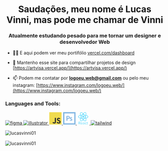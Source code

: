 <h1 align="center">Saudações, meu nome é Lucas Vinni, mas pode me chamar de Vinni</h1>
<h3 align="center">Atualmente estudando pesado para me tornar um designer e desenvolvedor Web</h3>

- 👨‍💻 E aqui podem ver meu portifólio [vercel.com/dashboard](https://vercel.com/lucasvinni01)

- 📝 Mantenho esse site para compartilhar projetos de design [https://artvisa.vercel.app/](https://artvisa.vercel.app/)

- 📫 Podem me contatar por **logoeu.web@gmail.com** ou pelo meu instagram: [https://www.instagram.com/logoeu.web/](https://www.instagram.com/logoeu.web/)



<h3 align="left">Languages and Tools:</h3>
<p align="left"> <a href="https://www.figma.com/" target="_blank" rel="noreferrer"> <img src="https://www.vectorlogo.zone/logos/figma/figma-icon.svg" alt="figma" width="40" height="40"/> </a> <a href="https://www.adobe.com/in/products/illustrator.html" target="_blank" rel="noreferrer"> <img src="https://www.vectorlogo.zone/logos/adobe_illustrator/adobe_illustrator-icon.svg" alt="illustrator" width="40" height="40"/> </a> <a href="https://developer.mozilla.org/en-US/docs/Web/JavaScript" target="_blank" rel="noreferrer"> <img src="https://raw.githubusercontent.com/devicons/devicon/master/icons/javascript/javascript-original.svg" alt="javascript" width="40" height="40"/> </a> <a href="https://www.photoshop.com/en" target="_blank" rel="noreferrer"> <img src="https://raw.githubusercontent.com/devicons/devicon/master/icons/photoshop/photoshop-line.svg" alt="photoshop" width="40" height="40"/> </a> <a href="https://reactjs.org/" target="_blank" rel="noreferrer"> <img src="https://raw.githubusercontent.com/devicons/devicon/master/icons/react/react-original-wordmark.svg" alt="react" width="40" height="40"/> </a> <a href="https://tailwindcss.com/" target="_blank" rel="noreferrer"> <img src="https://www.vectorlogo.zone/logos/tailwindcss/tailwindcss-icon.svg" alt="tailwind" width="40" height="40"/> </a> </p>

<p><img align="center" src="https://github-readme-stats.vercel.app/api/top-langs?username=lucasvinni01&show_icons=true&locale=en&layout=compact" alt="lucasvinni01" /></p>

<p><img align="center" src="https://github-readme-streak-stats.herokuapp.com/?user=lucasvinni01&" alt="lucasvinni01" /></p>


<!---
lucasvinni01/lucasvinni01 is a ✨ special ✨ repository because its `README.md` (this file) appears on your GitHub profile.
You can click the Preview link to take a look at your changes.
--->
